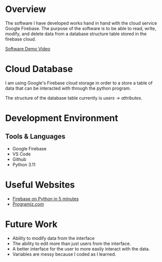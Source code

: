 # Overview

The software I have developed works hand in hand with the cloud service Google Firebase. The purpose of the software is to be able to read, write, modify, and delete data from a database structure table stored in the firebase cloud.

[Software Demo Video](https://youtu.be/-U73u8hK5sM)

# Cloud Database

I am using Google's Firebase cloud storage in order to a store a table of data that can be interacted with through the python program.

The structure of the database table currently is *users -> attributes.*

# Development Environment

## Tools & Languages
* Google Firebase
* VS Code
* Github
* Python 3.11

# Useful Websites

- [Firebase on Python in 5 minutes](https://www.youtube.com/watch?v=mNMv3WNgp0c&t=95s&ab_channel=DataStream)
- [Programiz.com](https://www.programiz.com/)

# Future Work

- Ability to modify data from the interface
- The ability to edit more than just users from the interface.
- A better interface for the user to more easily interact with the data.
- Variables are messy because I coded as I learned.